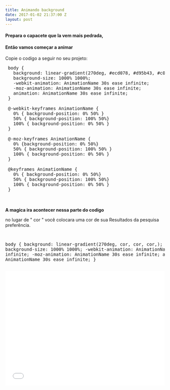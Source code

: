 ```yaml
---
title: Animando background
date: 2017-01-02 21:37:00 Z
layout: post
---
```


<h4><b>Prepara o capacete que la vem mais pedrada,</b></h4>
<h4>Então vamos começar a animar</h4>
<p>Copie o codigo a seguir no seu projeto:</p>


<pre>
 body {
   background: linear-gradient(270deg, #ecd078, #d95b43, #c02942, #542437, #53777a);
   background-size: 1000% 1000%;
   -webkit-animation: AnimationName 30s ease infinite;
   -moz-animation: AnimationName 30s ease infinite;
   animation: AnimationName 30s ease infinite;
 }
 
 @-webkit-keyframes AnimationName {
   0% { background-position: 0% 50% }
   50% { background-position: 100% 50%}
   100% { background-position: 0% 50% }
 }
 
 @-moz-keyframes AnimationName {
   0% {background-position: 0% 50%}
   50% { background-position: 100% 50% }
   100% { background-position: 0% 50% }
 }
 
 @keyframes AnimationName {
   0% { background-position: 0% 50%}
   50% { background-position: 100% 50%}
   100% { background-position: 0% 50% }
 }
</pre>
<br>
<br>
<b>A magica ira acontecer nessa parte do codigo</b>
<p> no lugar de  " cor " você colocara uma cor de sua Resultados da pesquisa
preferência.
<pre>
 

body {
   background: linear-gradient(270deg, cor, cor, cor,);
   background-size: 1000% 1000%;
   -webkit-animation: AnimationName 30s ease infinite;
   -moz-animation: AnimationName 30s ease infinite;
   animation: AnimationName 30s ease infinite;
 }
</pre>

<iframe height='363' scrolling='no' title='background animado' src='//codepen.io/CoderJavali/embed/wgvwmP/?height=363&theme-id=dark&default-tab=result&embed-version=2' frameborder='no' allowtransparency='true' allowfullscreen='true' style='width: 100%;'>See the Pen <a href='http://codepen.io/CoderJavali/pen/wgvwmP/'>background animado</a> by Gabriel (<a href='http://codepen.io/CoderJavali'>@CoderJavali</a>) on <a href='http://codepen.io'>CodePen</a>.
</iframe>
